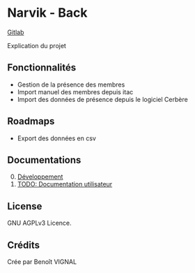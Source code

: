 # Narvik - Back
[Gitlab](https://wh.benoit-vignal.fr/fftir/narvik/narvik-back)

Explication du projet

## Fonctionnalités
- Gestion de la présence des membres
- Import manuel des membres depuis itac
- Import des données de présence depuis le logiciel Cerbère

## Roadmaps
- Export des données en csv

## Documentations

0. [Développement](docs/0.README.md)
1. [TODO: Documentation utilisateur](./)


## License

GNU AGPLv3 Licence.

## Crédits
Crée par Benoît VIGNAL
